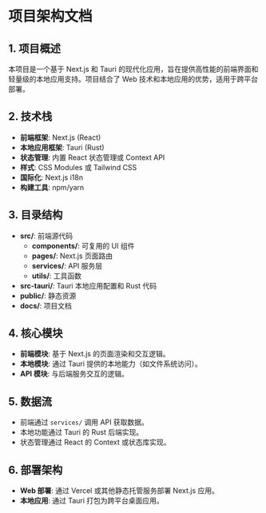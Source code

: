 # 项目架构文档

## 1. 项目概述
本项目是一个基于 Next.js 和 Tauri 的现代化应用，旨在提供高性能的前端界面和轻量级的本地应用支持。项目结合了 Web 技术和本地应用的优势，适用于跨平台部署。

## 2. 技术栈
- **前端框架**: Next.js (React)
- **本地应用框架**: Tauri (Rust)
- **状态管理**: 内置 React 状态管理或 Context API
- **样式**: CSS Modules 或 Tailwind CSS
- **国际化**: Next.js i18n
- **构建工具**: npm/yarn

## 3. 目录结构
- **src/**: 前端源代码
  - **components/**: 可复用的 UI 组件
  - **pages/**: Next.js 页面路由
  - **services/**: API 服务层
  - **utils/**: 工具函数
- **src-tauri/**: Tauri 本地应用配置和 Rust 代码
- **public/**: 静态资源
- **docs/**: 项目文档

## 4. 核心模块
- **前端模块**: 基于 Next.js 的页面渲染和交互逻辑。
- **本地模块**: 通过 Tauri 提供的本地能力（如文件系统访问）。
- **API 模块**: 与后端服务交互的逻辑。

## 5. 数据流
- 前端通过 `services/` 调用 API 获取数据。
- 本地功能通过 Tauri 的 Rust 后端实现。
- 状态管理通过 React 的 Context 或状态库实现。

## 6. 部署架构
- **Web 部署**: 通过 Vercel 或其他静态托管服务部署 Next.js 应用。
- **本地应用**: 通过 Tauri 打包为跨平台桌面应用。